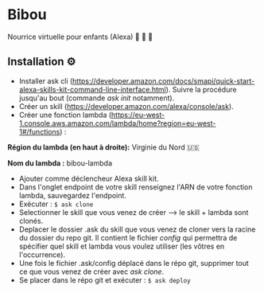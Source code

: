 # Bibou

Nourrice virtuelle pour enfants (Alexa) :woman: :baby_bottle: :baby: 

## Installation :gear:

- Installer ask cli (https://developer.amazon.com/docs/smapi/quick-start-alexa-skills-kit-command-line-interface.html). Suivre la procédure jusqu'au bout (commande *ask init* notamment).
- Créer un skill (https://developer.amazon.com/alexa/console/ask).
- Créer une fonction lambda (https://eu-west-1.console.aws.amazon.com/lambda/home?region=eu-west-1#/functions) :

**Région du lambda (en haut à droite):** Virginie du Nord :us:

**Nom du lambda :** bibou-lambda

- Ajouter comme déclencheur Alexa skill kit.
- Dans l'onglet endpoint de votre skill renseignez l'ARN de votre fonction lambda, sauvegardez l'endpoint.
- Exécuter :
`$ ask clone`
- Selectionner le skill que vous venez de créer --> le skill + lambda sont clonés. 
- Deplacer le dossier .ask du skill que vous venez de cloner vers la racine du dossier du repo git. Il contient le fichier *config* qui permettra de spécifier quel skill et lambda vous voulez utiliser (les vôtres en l'occurrence). 
- Une fois le fichier .ask/config déplacé dans le répo git, supprimer tout ce que vous venez de créer avec *ask clone*. 
- Se placer dans le répo git et exécuter :
`$ ask deploy`
